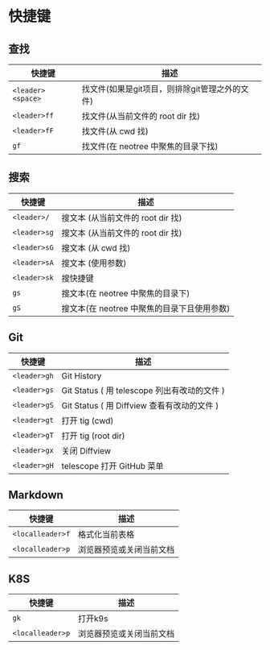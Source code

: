 # 快捷键

## 查找

| 快捷键            | 描述                                           | 
| ----------------- | ---------------------------------------------- | 
| `<leader><space>` | 找文件(如果是git项目，则排除git管理之外的文件) |
| `<leader>ff`      | 找文件(从当前文件的 root dir 找)               |
| `<leader>fF`      | 找文件(从 cwd 找)                              |
| `gf`              | 找文件(在 neotree 中聚焦的目录下找) |

## 搜索

| 快捷键       | 描述                                        | 
| ------------ | ------------------------------------------- | 
| `<leader>/`  | 搜文本 (从当前文件的 root dir 找)           |
| `<leader>sg` | 搜文本 (从当前文件的 root dir 找)           |
| `<leader>sG` | 搜文本 (从 cwd 找)                          |
| `<leader>sA` | 搜文本 (使用参数)                           |
| `<leader>sk` | 搜快捷键                                    |
| `gs`         | 搜文本(在 neotree 中聚焦的目录下)           |
| `gS`         | 搜文本(在 neotree 中聚焦的目录下且使用参数) |

## Git

| 快捷键       | 描述                                         | 
| ------------ | -------------------------------------------- | 
| `<leader>gh` | Git History                                  |
| `<leader>gs` | Git Status ( 用 telescope 列出有改动的文件 ) |
| `<leader>gS` | Git Status ( 用 Diffview 查看有改动的文件 )  |
| `<leader>gt` | 打开 tig (cwd)                               |
| `<leader>gT` | 打开 tig (root dir)                          |
| `<leader>gx` | 关闭 Diffview                                |
| `<leader>gH` | telescope 打开 GitHub 菜单                   |

## Markdown

| 快捷键           | 描述                     | 
| ---------------- | ------------------------ | 
| `<localleader>f` | 格式化当前表格           |
| `<localleader>p` | 浏览器预览或关闭当前文档 |

## K8S

| 快捷键           | 描述                     | 
| ---------------- | ------------------------ | 
| `gk` |打开k9s|
| `<localleader>p` | 浏览器预览或关闭当前文档 |
